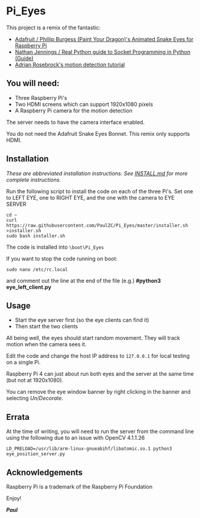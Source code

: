 # Pi_Eyes

This project is a remix of the fantastic:
- [Adafruit / Phillip Burgess (Paint Your Dragon)'s Animated Snake Eyes for Raspberry Pi](https://learn.adafruit.com/animated-snake-eyes-bonnet-for-raspberry-pi/software-installation)
- [Nathan Jennings / Real Python guide to Socket Programming in Python (Guide)](https://realpython.com/python-sockets/#handling-multiple-connections)
- [Adrian Rosebrock's motion detection tutorial](https://www.pyimagesearch.com/2015/06/01/home-surveillance-and-motion-detection-with-the-raspberry-pi-python-and-opencv/)

## You will need:
- Three Raspberry Pi's
- Two HDMI screens which can support 1920x1080 pixels
- A Raspberry Pi camera for the motion detection

The server needs to have the camera interface enabled.

You do not need the Adafruit Snake Eyes Bonnet. This remix only supports HDMI.

## Installation

_These are abbreviated installation instructions. See [INSTALL.md](./INSTALL.md) for more complete instructions._

Run the following script to install the code on each of the three Pi's.
Set one to LEFT EYE, one to RIGHT EYE, and the one with the camera to EYE SERVER
```
cd ~
curl https://raw.githubusercontent.com/PaulZC/Pi_Eyes/master/installer.sh >installer.sh
sudo bash installer.sh
```
The code is installed into ```\boot\Pi_Eyes```

If you want to stop the code running on boot:
```
sudo nano /etc/rc.local
```
and comment out the line at the end of the file (e.g.) **#python3 eye_left_client.py**

## Usage
- Start the eye server first (so the eye clients can find it)
- Then start the two clients

All being well, the eyes should start random movement.
They will track motion when the camera sees it.

Edit the code and change the host IP address to ```127.0.0.1``` for local testing on a single Pi.

Raspberry Pi 4 can just about run both eyes and the server at the same time (but not at 1920x1080).

You can remove the eye window banner by right clicking in the banner and selecting _Un/Decorate_.

## Errata
At the time of writing, you will need to run the server from the command line using the following due to an issue with OpenCV 4.1.1.26
```
LD_PRELOAD=/usr/lib/arm-linux-gnueabihf/libatomic.so.1 python3 eye_position_server.py
```

## Acknowledgements
Raspberry Pi is a trademark of the Raspberry Pi Foundation

Enjoy!

_**Paul**_
